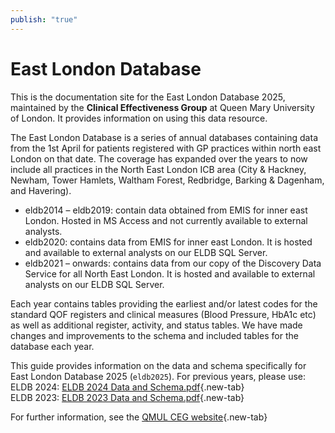 ```yaml
---
publish: "true"
---
```

# East London Database
This is the documentation site for the East London Database 2025, maintained by the **Clinical Effectiveness Group** at Queen Mary University of London. It provides information on using this data resource.

The East London Database is a series of annual databases containing data from the 1st April for patients registered with GP practices within north east London on that date. The coverage has expanded over the years to now include all practices in the North East London ICB area (City & Hackney, Newham, Tower Hamlets, Waltham Forest, Redbridge, Barking & Dagenham, and Havering).

- eldb2014 – eldb2019: contain data obtained from EMIS for inner east London. Hosted in MS Access and not currently available to external analysts.
- eldb2020: contains data from EMIS for inner east London. It is hosted and available to external analysts on our ELDB SQL Server.
- eldb2021 – onwards: contains data from our copy of the Discovery Data Service for all North East London. It is hosted and available to external analysts on our ELDB SQL Server.

Each year contains tables providing the earliest and/or latest codes for the standard QOF registers and clinical measures (Blood Pressure, HbA1c etc) as well as additional register, activity, and status tables. We have made changes and improvements to the schema and included tables for the database each year.

This guide provides information on the data and schema specifically for East London Database 2025 (`eldb2025`). For previous years, please use:  
ELDB 2024: [ELDB 2024 Data and Schema.pdf](https://www.qmul.ac.uk/ceg/media/ceg/documents/ELDB-2024-Data-and-Schema.pdf){.new-tab}  
ELDB 2023: [ELDB 2023 Data and Schema.pdf](https://www.qmul.ac.uk/ceg/media/ceg/documents/ELDB-2023-Data-and-Schema.pdf){.new-tab}

For further information, see the [QMUL CEG website](https://www.qmul.ac.uk/ceg){.new-tab}

